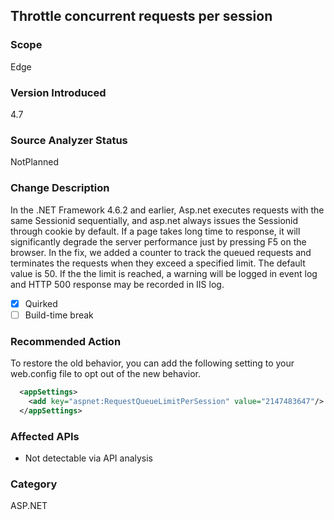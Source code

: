 ## Throttle concurrent requests per session

### Scope
Edge

### Version Introduced
4.7

### Source Analyzer Status
NotPlanned

### Change Description
In the .NET Framework 4.6.2 and earlier, Asp.net executes requests with the same Sessionid sequentially, and asp.net always issues the Sessionid through cookie by default. If a page takes long time to response, it will significantly degrade the server performance just by pressing F5 on the browser. In the fix, we added a counter to track the queued requests and terminates the requests when they exceed a specified limit. The default value is 50. If the the limit is reached, a warning will be logged in event log and HTTP 500 response may be recorded in IIS log.

- [x] Quirked
- [ ] Build-time break

### Recommended Action
To restore the old behavior, you can add the following setting to your web.config file to opt out of the new behavior.

```xml
  <appSettings>
    <add key="aspnet:RequestQueueLimitPerSession" value="2147483647"/>
  </appSettings>
```

### Affected APIs
* Not detectable via API analysis

### Category
ASP.NET

<!-- breaking change id: 169 -->

